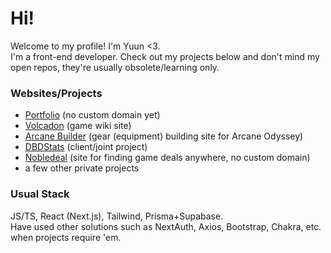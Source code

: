 # Hi!

Welcome to my profile! I'm Yuun <3.  
I'm a front-end developer. Check out my projects below and don't mind my open repos, they're usually obsolete/learning only.

### Websites/Projects

- [Portfolio](https://yuunie.vercel.app/) (no custom domain yet)
- [Volcadon](https://volcadon.net/) (game wiki site)
- [Arcane Builder](https://arcanebuilder.vercel.app/) (gear (equipment) building site for Arcane Odyssey)
- [DBDStats](https://dbdstats.com) (client/joint project)
- [Nobledeal](https://nobledeal.vercel.app/) (site for finding game deals anywhere, no custom domain)
- a few other private projects

### Usual Stack

JS/TS, React (Next.js), Tailwind, Prisma+Supabase.  
Have used other solutions such as NextAuth, Axios, Bootstrap, Chakra, etc. when projects require 'em.
